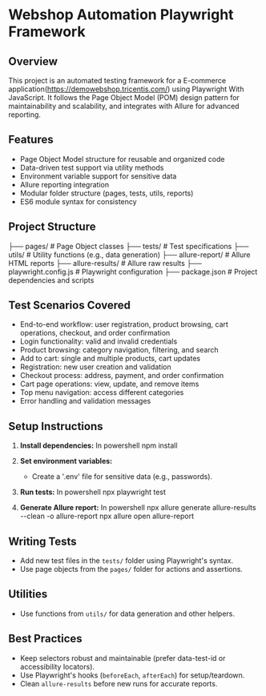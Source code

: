 # Webshop Automation Playwright Framework

## Overview
This project is an automated testing framework for a E-commerce application(https://demowebshop.tricentis.com/) using Playwright With JavaScript. It follows the Page Object Model (POM) design pattern for maintainability and scalability, and integrates with Allure for advanced reporting.

## Features
- Page Object Model structure for reusable and organized code
- Data-driven test support via utility methods
- Environment variable support for sensitive data
- Allure reporting integration
- Modular folder structure (pages, tests, utils, reports)
- ES6 module syntax for consistency

## Project Structure

├── pages/                # Page Object classes
├── tests/                # Test specifications
├── utils/                # Utility functions (e.g., data generation)
├── allure-report/        # Allure HTML reports
├── allure-results/       # Allure raw results
├── playwright.config.js  # Playwright configuration
├── package.json          # Project dependencies and scripts

## Test Scenarios Covered

- End-to-end workflow: user registration, product browsing, cart operations, checkout, and order confirmation
- Login functionality: valid and invalid credentials
- Product browsing: category navigation, filtering, and search
- Add to cart: single and multiple products, cart updates
- Registration: new user creation and validation
- Checkout process: address, payment, and order confirmation
- Cart page operations: view, update, and remove items
- Top menu navigation: access different categories
- Error handling and validation messages

## Setup Instructions
1. **Install dependencies:**
   In powershell
   npm install
   
2. **Set environment variables:**
   - Create a '.env' file for sensitive data (e.g., passwords).

3. **Run tests:**
   In powershell
   npx playwright test
   

4. **Generate Allure report:**
   In powershell
   npx allure generate allure-results --clean -o allure-report
   npx allure open allure-report
   

## Writing Tests
- Add new test files in the `tests/` folder using Playwright's syntax.
- Use page objects from the `pages/` folder for actions and assertions.

## Utilities
- Use functions from `utils/` for data generation and other helpers.

## Best Practices
- Keep selectors robust and maintainable (prefer data-test-id or accessibility locators).
- Use Playwright's hooks (`beforeEach`, `afterEach`) for setup/teardown.
- Clean `allure-results` before new runs for accurate reports.


